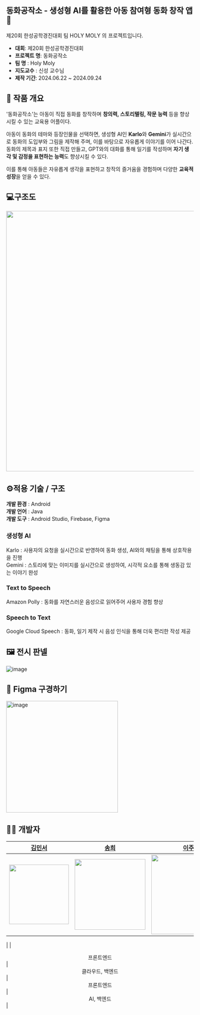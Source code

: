 ## 동화공작소 - 생성형 AI를 활용한 아동 참여형 동화 창작 앱 🌈
제20회 한성공학경진대회 팀 HOLY MOLY 의  프로젝트입니다. <br>
- **대회**: 제20회 한성공학경진대회
- **프로젝트 명**: 동화공작소
- **팀 명** : Holy Moly
- **지도교수** :  신성 교수님
- **제작 기간**: 2024.06.22 ~ 2024.09.24

## 🙌 작품 개요
  '동화공작소'는 아동이 직접 동화를 창작하며 **창의력, 스토리텔링, 작문 능력** 등을 향상시킬 수 있는 교육용 어플이다.

  아동이 동화의 테마와 등장인물을 선택하면, 생성형 AI인 **Karlo**와 **Gemini**가 실시간으로 동화의 도입부와 그림을 제작해 주며, 이를 바탕으로 자유롭게 이야기를 이어 나간다. 동화의 제목과 표지 또한 직접 만들고, GPT와의 대화를 통해 일기를 작성하며 **자기 생각 및 감정을 표현하는 능력**도 향상시킬 수 있다.

  이를 통해 아동들은 자유롭게 생각을 표현하고 창작의 즐거움을 경험하며 다양한 **교육적 성장**을 얻을 수 있다. 
## 💻구조도
<img src="https://github.com/user-attachments/assets/6c30f466-d4fb-4ae4-a457-129202aeedc8" width="700" />

## ⚙️적용 기술 / 구조
**개발 환경** : Android
<br>
**개발 언어** : Java
<br>
**개발 도구** : Android Studio, Firebase, Figma

### 생성형 AI 
Karlo : 사용자의 요청을 실시간으로 반영하여 동화 생성, AI와의 채팅을 통해 상호작용을 진행
<br>
Gemini : 스토리에 맞는 이미지를 실시간으로 생성하여, 시각적 요소를 통해 생동감 있는 이야기 완성

### Text to Speech
Amazon Polly : 동화를 자연스러운 음성으로 읽어주어 사용자 경험 향상

### Speech to Text
Google Cloud Speech : 동화, 일기 제작 시 음성 인식을 통해 더욱 편리한 작성 제공


## 🖼️ 전시 판넬
![image](https://github.com/user-attachments/assets/c63032d4-eabf-4de8-ae3b-8f901d7fa120)

## 🎨 Figma 구경하기
<a href="https://www.figma.com/design/4Koc32K9nLXDxRoosE0UXA/Untitled?node-id=0-1&t=z8qKo2yH3CFQMyam-1" target="_blank">
    <img src="https://github.com/user-attachments/assets/a609ee0b-f966-4969-b358-eb08f1b3cc15" alt="image" style="width: 300px"/>
</a>


## 👩‍💻 개발자


| [김민서](https://github.com/sunmay12)| [송희](https://github.com/felizsong) | [이주현](https://github.com/hana03030) | [주지혜](https://github.com/ZUZ1H3) |
| ------------ | ------------- | ------------- | ------------- |
| <img src="https://github.com/user-attachments/assets/8c7339a3-7584-4b1e-bc21-2057ce3dce6f" width="160" /> |<img src="https://github.com/user-attachments/assets/e444b6bb-e99a-4b23-b7c0-970ec46ac3b0" width="190" />|<img src="https://github.com/user-attachments/assets/c67c309c-d070-48d0-b814-d45cd01ab4a5" width="214" />|<img src="https://github.com/user-attachments/assets/076aeab4-5b50-4bd8-8bb8-215aaba82ffd" width="180" />
|
| <center>프론트엔드</center> | <center>클라우드, 백엔드</center> | <center>프론트엔드</center> | <center>AI, 백엔드</center> |



